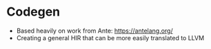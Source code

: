 # Codegen

- Based heavily on work from Ante: https://antelang.org/
- Creating a general HIR that can be more easily translated to LLVM

